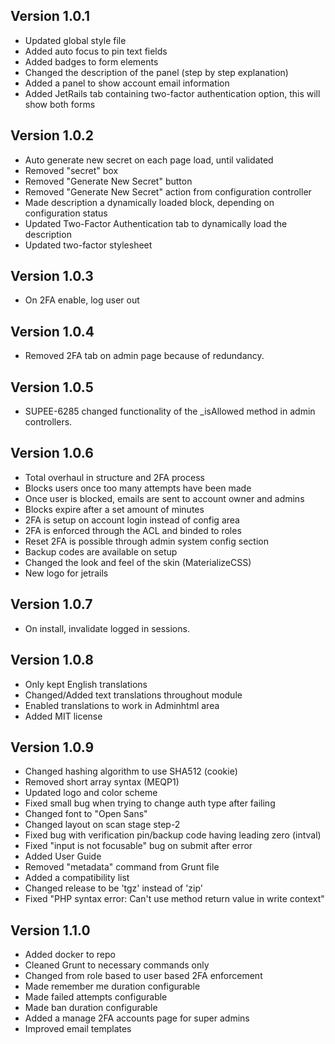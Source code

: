 ## Version 1.0.1
-   Updated global style file
-   Added auto focus to pin text fields
-   Added badges to form elements
-   Changed the description of the panel (step by step explanation)
-   Added a panel to show account email information
-   Added JetRails tab containing two-factor authentication option, this will show both forms

## Version 1.0.2
-   Auto generate new secret on each page load, until validated
-   Removed "secret" box
-   Removed "Generate New Secret" button
-   Removed "Generate New Secret" action from configuration controller
-   Made description a dynamically loaded block, depending on configuration status
-   Updated Two-Factor Authentication tab to dynamically load the description
-   Updated two-factor stylesheet

## Version 1.0.3
-   On 2FA enable, log user out

## Version 1.0.4
-   Removed 2FA tab on admin page because of redundancy.

## Version 1.0.5
-   SUPEE-6285 changed functionality of the \_isAllowed method in admin controllers.

## Version 1.0.6
-   Total overhaul in structure and 2FA process
-   Blocks users once too many attempts have been made
-   Once user is blocked, emails are sent to account owner and admins
-   Blocks expire after a set amount of minutes
-   2FA is setup on account login instead of config area
-   2FA is enforced through the ACL and binded to roles
-   Reset 2FA is possible through admin system config section
-   Backup codes are available on setup
-   Changed the look and feel of the skin (MaterializeCSS)
-   New logo for jetrails

## Version 1.0.7
-   On install, invalidate logged in sessions.

## Version 1.0.8
-   Only kept English translations
-   Changed/Added text translations throughout module
-   Enabled translations to work in Adminhtml area
-   Added MIT license

## Version 1.0.9
-   Changed hashing algorithm to use SHA512 (cookie)
-   Removed short array syntax (MEQP1)
-   Updated logo and color scheme
-   Fixed small bug when trying to change auth type after failing
-   Changed font to "Open Sans"
-   Changed layout on scan stage step-2
-   Fixed bug with verification pin/backup code having leading zero (intval)
-   Fixed "input is not focusable" bug on submit after error
-   Added User Guide
-   Removed "metadata" command from Grunt file
-   Added a compatibility list
-   Changed release to be 'tgz' instead of 'zip'
-   Fixed "PHP syntax error: Can't use method return value in write context"

## Version 1.1.0
-   Added docker to repo
-   Cleaned Grunt to necessary commands only
-   Changed from role based to user based 2FA enforcement
-   Made remember me duration configurable
-   Made failed attempts configurable
-   Made ban duration configurable
-   Added a manage 2FA accounts page for super admins
-   Improved email templates